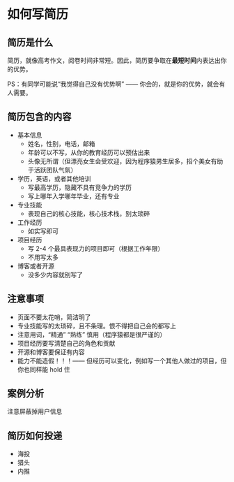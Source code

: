 # 如何写简历

## 简历是什么

简历，就像高考作文，阅卷时间非常短。因此，简历要争取在**最短时间**内表达出你的优势。

PS：有同学可能说“我觉得自己没有优势啊” —— 你会的，就是你的优势，就会有人需要。

## 简历包含的内容

- 基本信息
    - 姓名，性别，电话，邮箱
    - 年龄可以不写，从你的教育经历可以预估出来
    - 头像无所谓（但漂亮女生会受欢迎，因为程序猿男生居多，招个美女有助于活跃团队气氛）
- 学历，英语，或者其他培训
    - 写最高学历，隐藏不具有竞争力的学历
    - 写上哪年入学哪年毕业，还有专业
- 专业技能
    - 表现自己的核心技能，核心技术栈，别太琐碎
- 工作经历
    - 如实写即可
- 项目经历
    - 写 2-4 个最具表现力的项目即可（根据工作年限）
    - 不用写太多
- 博客或者开源
    - 没多少内容就别写了

## 注意事项

- 页面不要太花哨，简洁明了
- 专业技能写的太琐碎，且不条理。恨不得把自己会的都写上
- 注意用词，“精通” “熟练” 慎用（程序猿都是很严谨的）
- 项目经历要写清楚自己的角色和贡献
- 开源和博客要保证有内容
- 能力不能造假！！！—— 但经历可以变化，例如写一个其他人做过的项目，但你也同样能 hold 住

## 案例分析

注意屏蔽掉用户信息

## 简历如何投递

- 海投
- 猎头
- 内推
